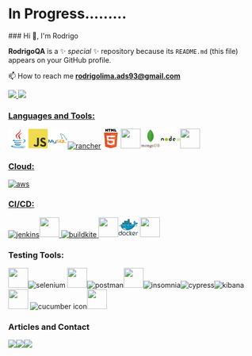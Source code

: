 


<h1>In Progress.........</h1>
### Hi 👋, I'm Rodrigo


**RodrigoQA** is a ✨ _special_ ✨ repository because its `README.md` (this file) appears on your GitHub profile.

 📫 How to reach me **rodrigolima.ads93@gmail.com**
<!--
Here are some ideas to get you started:

- 🔭 I’m currently working on ...
- 🌱 I’m currently learning ...
- 👯 I’m looking to collaborate on ...
- 🤔 I’m looking for help with ...
- 💬 Ask me about ...
- 📫 How to reach me: ...
- 😄 Pronouns: ...
- ⚡ Fun fact: ...
-->

<div>
<a href="https://github.com/RodrigoQA/RodrigoQA">
<img height="180em" src="https://github-readme-stats-sigma-five.vercel.app/api?username=RodrigoQA&show_icons=true&theme=dracula&include_all_commits=true&count_private=true"/>
<img height="180em" src="https://github-readme-stats.vercel.app/api/top-langs/?username=RodrigoQA&layout=compact&langs_count=7&theme=dracula"/>
</div>


### Languages and Tools:

<img src="https://raw.githubusercontent.com/devicons/devicon/master/icons/java/java-original.svg" width="40" height="40" style="max-width: 100%;"><img src="https://raw.githubusercontent.com/devicons/devicon/master/icons/javascript/javascript-original.svg"  width="40" height="40" style="max-width: 100%;"><img src="https://raw.githubusercontent.com/devicons/devicon/master/icons/mysql/mysql-original-wordmark.svg" alt="mysql" width="40" height="40" style="max-width: 100%;"><img alt="rancher" height="40" width="40" src="https://camo.githubusercontent.com/7c7c6e243a56e5271cee6b8a370670fcd91401bde59d846cf315a8de59f78498/68747470733a2f2f72616e636865722e636f6d2f646f63732f696d672f6c6f676f2d7371756172652e706e67" data-canonical-src="https://rancher.com/docs/img/logo-square.png" style="max-width: 100%;"><img src="https://raw.githubusercontent.com/devicons/devicon/master/icons/html5/html5-original-wordmark.svg" alt="html5" width="40" height="40" style="max-width: 100%;"><img  width="40" height="40"  src="https://encrypted-tbn0.gstatic.com/images?q=tbn:ANd9GcQIhTfrZPQFwhHFtsdN1lbxi4cg4w4UUAZvsQ&amp;usqp=CAU"><img src="https://raw.githubusercontent.com/devicons/devicon/master/icons/mongodb/mongodb-original-wordmark.svg" alt="mongodb" width="40" height="40" style="max-width: 100%;"><img src="https://raw.githubusercontent.com/devicons/devicon/master/icons/nodejs/nodejs-original-wordmark.svg" alt="nodejs" width="40" height="40" style="max-width: 100%;"><img  width="40" height="40"  src="https://encrypted-tbn0.gstatic.com/images?q=tbn:ANd9GcQCuPAHI7LsRXWcbaFR9iZvCXE_VpmpAN2MsA&amp;usqp=CAU">
 
 
 
### Cloud:
 <img alt="aws" height="40" width="40" src="https://camo.githubusercontent.com/7980d92a78323b7a7aa81abad427a74d158ea3a8a75d46f7eca1f88329e775c0/68747470733a2f2f64312e6177737374617469632e636f6d2f6c6f676f732f6177732d6c6f676f2d6c6f636b7570732f706f776572656462796177732f50425f4157535f6c6f676f5f5247425f737461636b65645f5245565f53512e393163643461663430373733636266626431353537376133633262386133343666653365386661322e706e67" data-canonical-src="https://d1.awsstatic.com/logos/aws-logo-lockups/poweredbyaws/PB_AWS_logo_RGB_stacked_REV_SQ.91cd4af40773cbfbd15577a3c2b8a346fe3e8fa2.png" style="max-width: 100%;">

### CI/CD:
 <a href="https://www.jenkins.io/" rel="nofollow"> <img alt="jenkins" height="40" width="40" src="https://camo.githubusercontent.com/4dcc1fa9da144cea770e274b19327077ff931176a340f1ae8c291678a792b0b5/68747470733a2f2f75706c6f61642e77696b696d656469612e6f72672f77696b6970656469612f636f6d6d6f6e732f7468756d622f652f65392f4a656e6b696e735f6c6f676f2e7376672f3132303070782d4a656e6b696e735f6c6f676f2e7376672e706e67" data-canonical-src="https://upload.wikimedia.org/wikipedia/commons/thumb/e/e9/Jenkins_logo.svg/1200px-Jenkins_logo.svg.png" style="max-width: 100%;"><img  width="40" height="40" src="https://encrypted-tbn0.gstatic.com/images?q=tbn:ANd9GcSrH1HTG1kJy05KCNaBE4vHjsOnKC-QMNxolQ&amp;usqp=CAU">
 <a href="https://buildkite.com/" rel="nofollow"> <img alt="buildkite" height="40" width="40" src="https://camo.githubusercontent.com/d4f9d29d72e3e117f36cfa8f07e56b62195dd38fed6fa78328ec9aa7a4452583/68747470733a2f2f7974332e676f6f676c6575736572636f6e74656e742e636f6d2f5a333648696d384d646568394a4c62796449437473373246306b684c745967316a67524d575130706e4e6868754563467174374b3679556353537742676273737437564550744c644f513d733930302d632d6b2d63307830306666666666662d6e6f2d726a" data-canonical-src="https://yt3.googleusercontent.com/Z36Him8Mdeh9JLbydICts72F0khLtYg1jgRMWQ0pnNhhuEcFqt7K6yUcSSwBgbsst7VEPtLdOQ=s900-c-k-c0x00ffffff-no-rj" style="max-width: 100%;">
</a><img  width="40" height="40"  src="https://encrypted-tbn0.gstatic.com/images?q=tbn:ANd9GcSw8CcAW2KVgTNQqJsi52iD1dqc3y8K6RsiVA&amp;usqp=CAU"><img src="https://raw.githubusercontent.com/devicons/devicon/master/icons/docker/docker-original-wordmark.svg" alt="docker" width="40" height="40" style="max-width: 100%;">
</a><img src="https://encrypted-tbn0.gstatic.com/images?q=tbn:ANd9GcT7zto6Hu8AqB2V9t0gG-iczMSkmOFTfD9W-SZHSeyuHTlPLbCJF2lcRv5EFehmDeaBSVk&amp;usqp=CAU" width="40" height="40">
 
 
### Testing Tools:
 <img  width="40" height="40"  src="https://encrypted-tbn0.gstatic.com/images?q=tbn:ANd9GcRMutu0gvqdwLPEjKfccevQCTjXbPgRBZiBBw&amp;usqp=CAU"><img alt="selenium" height="40" width="40" src="https://camo.githubusercontent.com/23db4cf88995cc1792f8ba7d387050cdabe3c491207910db64b305c05f0b93ba/68747470733a2f2f75706c6f61642e77696b696d656469612e6f72672f77696b6970656469612f636f6d6d6f6e732f642f64352f53656c656e69756d5f4c6f676f2e706e67" data-canonical-src="https://upload.wikimedia.org/wikipedia/commons/d/d5/Selenium_Logo.png" style="max-width: 100%;"> <img  height="40" width="40" src="https://camo.githubusercontent.com/f0076eb283898f7e44436ac3ee3b936162a46eb4be3cc84ecb1aa91241b0ff49/68747470733a2f2f77372e706e6777696e672e636f6d2f706e67732f3337322f3637342f706e672d7472616e73706172656e742d61707069756d2d746573742d6175746f6d6174696f6e2d736f6674776172652d74657374696e672d73656c656e69756d2d63616c61626173682d707572706c652d76696f6c65742d746578742d7468756d626e61696c2e706e67" data-canonical-src="https://w7.pngwing.com/pngs/372/674/png-transparent-appium-test-automation-software-testing-selenium-calabash-purple-violet-text-thumbnail.png" style="max-width: 100%;"><img alt="postman" height="40" width="40" src="https://camo.githubusercontent.com/9f1ca3b98fb55939fd8e45b6299cc9dfee7163ec9f663fd6f43fc5cfda3c118f/68747470733a2f2f7777772e7376677265706f2e636f6d2f646f776e6c6f61642f3335343230322f706f73746d616e2d69636f6e2e737667" data-canonical-src="https://www.svgrepo.com/download/354202/postman-icon.svg" style="max-width: 100%;"><img  height="40" width="40" src="https://encrypted-tbn0.gstatic.com/images?q=tbn:ANd9GcTK4q_fI8NEY__kQ5q7BWJUjuM67jPC97Ah08MmSClPot2SSxWAhq675nlleNnz3zKfz4M&amp;usqp=CAU" style="max-width: 100%;"><img alt="insomnia" height="40" width="40" src="https://camo.githubusercontent.com/49173798507f976bb55ad37f4ca77403429bbb0ec54a146a391e53d694a738bd/68747470733a2f2f7365656b6c6f676f2e636f6d2f696d616765732f492f696e736f6d6e69612d6c6f676f2d413335453039454231392d7365656b6c6f676f2e636f6d2e706e67" data-canonical-src="https://seeklogo.com/images/I/insomnia-logo-A35E09EB19-seeklogo.com.png" style="max-width: 100%;"><img alt="cypress" height="40" width="40" src="https://camo.githubusercontent.com/92ea4ceaecae93a7aa14fba9fc807f861853245e512a47bc16615277ac4e3a79/68747470733a2f2f61737365742e6272616e6466657463682e696f2f696449715f6b463072622f696476337a776d5369592e6a706567" data-canonical-src="https://asset.brandfetch.io/idIq_kF0rb/idv3zwmSiY.jpeg" style="max-width: 100%;"><img src="https://camo.githubusercontent.com/dbc1482101cfa71adf795a200aa1b832d4ccbba9719b2d6e91a67192caf45d75/68747470733a2f2f7777772e766563746f726c6f676f2e7a6f6e652f6c6f676f732f656c6173746963636f5f6b6962616e612f656c6173746963636f5f6b6962616e612d69636f6e2e737667" alt="kibana" width="40" height="40" data-canonical-src="https://www.vectorlogo.zone/logos/elasticco_kibana/elasticco_kibana-icon.svg" style="max-width: 100%;"><img width="40" height="40" src="https://encrypted-tbn0.gstatic.com/images?q=tbn:ANd9GcSA-5XpDB7T1LzoNGJ9gxQl7m99e-jNvDl7Gw&amp;usqp=CAU"> <img width="40" height="40" alt="cucumber icon" src="https://encrypted-tbn0.gstatic.com/images?q=tbn:ANd9GcTzeEBkPT5-ZwCY72RTvUN9PdLZM2CC0VgKhg&amp;usqp=CAU"><img  width="40" height="40"  src="https://encrypted-tbn0.gstatic.com/images?q=tbn:ANd9GcSfAryBzPpmBO7Z9zbxmlANNZJZITT39sFsnA&amp;usqp=CAU">
 
### Articles and Contact
<a href="https://www.linkedin.com/in/rodrigo-lima-qa-ctfl-at/" target="_blank"><img src="https://img.shields.io/badge/LinkedIn-0077B5?style=for-the-badge&logo=linkedin&logoColor=white" style="max-width: 100%;"></a></div><a href="rodrigolima.das93@gmail.com.br" target="_blank"><img src="https://img.shields.io/badge/Gmail-D14836?style=for-the-badge&logo=gmail&logoColor=white" style="max-width: 100%;"></a></div></div><a href="https://gitlab.com/rodrigo.qa" target="_blank"><img src="https://img.shields.io/badge/GitLab-330F63?style=for-the-badge&logo=gitlab&logoColor=white" style="max-width: 100%;"></a>
</div>


